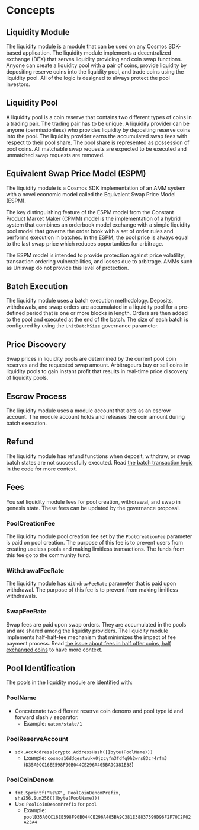<!-- order: 1 -->

 # Concepts

## Liquidity Module

The liquidity module is a module that can be used on any Cosmos SDK-based application. The liquidity module implements a decentralized exchange (DEX) that serves liquidity providing and coin swap functions. Anyone can create a liquidity pool with a pair of coins, provide liquidity by depositing reserve coins into the liquidity pool, and trade coins using the liquidity pool. All of the logic is designed to always protect the pool investors.

## Liquidity Pool

A liquidity pool is a coin reserve that contains two different types of coins in a trading pair. The trading pair has to be unique. A liquidity provider can be anyone (permissionless) who provides liquidity by depositing reserve coins into the pool. The liquidity provider earns the accumulated swap fees with respect to their pool share. The pool share is represented as possession of pool coins. All matchable swap requests are expected to be executed and unmatched swap requests are removed.
## Equivalent Swap Price Model (ESPM)

The liquidity module is a Cosmos SDK implementation of an AMM system with a novel economic model called the Equivalent Swap Price Model (ESPM).

The key distinguishing feature of the ESPM model from the Constant Product Market Maker (CPMM) model is the implementation of a hybrid system that combines an orderbook model exchange with a simple liquidity pool model that governs the order book with a set of order rules and performs execution in batches. In the ESPM, the pool price is always equal to the last swap price which reduces opportunities for arbitrage.

The ESPM model is intended to provide protection against price volatility, transaction ordering vulnerabilities, and losses due to arbitrage. AMMs such as Uniswap do not provide this level of protection.

## Batch Execution

The liquidity module uses a batch execution methodology. Deposits, withdrawals, and swap orders are accumulated in a liquidity pool for a pre-defined period that is one or more blocks in length. Orders are then added to the pool and executed at the end of the batch. The size of each batch is configured by using the `UnitBatchSize` governance parameter.

## Price Discovery

Swap prices in liquidity pools are determined by the current pool coin reserves and the requested swap amount. Arbitrageurs buy or sell coins in liquidity pools to gain instant profit that results in real-time price discovery of liquidity pools.

## Escrow Process

The liquidity module uses a module account that acts as an escrow account. The module account holds and releases the coin amount during batch execution.

## Refund 

The liquidity module has refund functions when deposit, withdraw, or swap batch states are not successfully executed.
Read [the batch transaction logic](https://github.com/Victor118/liquidity/blob/e8ab2f4d75079157d008eba9f310b199573eed28/x/liquidity/keeper/batch.go#L83-L127) in the code for more context.
## Fees

You set liquidity module fees for pool creation, withdrawal, and swap in genesis state. These fees can be updated by the governance proposal.
### PoolCreationFee

The liquidity module pool creation fee set by the `PoolCreationFee` parameter is paid on pool creation. The purpose of this fee is to prevent users from creating useless pools and making limitless transactions. The funds from this fee go to the community fund.
### WithdrawalFeeRate

The liquidity module has `WithdrawFeeRate` parameter that is paid upon withdrawal. The purpose of this fee is to prevent from making limitless withdrawals.

### SwapFeeRate

Swap fees are paid upon swap orders. They are accumulated in the pools and are shared among the liquidity providers. The liquidity module implements half-half-fee mechanism that minimizes the impact of fee payment process. Read [the issue about fees in half offer coins, half exchanged coins](https://github.com/Victor118/liquidity/issues/41) to have more context.
## Pool Identification

The pools in the liquidity module are identified with:
### PoolName

- Concatenate two different reserve coin denoms and pool type id and forward slash `/` separator. 
  - Example: `uatom/stake/1`
### PoolReserveAccount

- `sdk.AccAddress(crypto.AddressHash([]byte(PoolName)))`
  - Example: `cosmos16ddqestwukv0jzcyfn3fdfq9h2wrs83cr4rfm3` (`D35A0CC16EE598F90B044CE296A405BA9C381E38`)
### PoolCoinDenom

- `fmt.Sprintf("%s%X", PoolCoinDenomPrefix, sha256.Sum256([]byte(PoolName)))`
- Use `PoolCoinDenomPrefix` for `pool`
  - Example: `poolD35A0CC16EE598F90B044CE296A405BA9C381E38837599D96F2F70C2F02A23A4`



